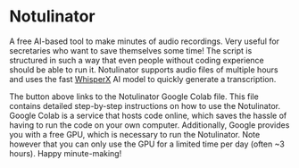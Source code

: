 # Notulinator

A free AI-based tool to make minutes of audio recordings. Very useful for secretaries who want to save themselves some time! The script is structured in such a way that even people without coding experience should be able to run it. Notulinator supports audio files of multiple hours and uses the fast [WhisperX](https://github.com/m-bain/whisperX) AI model to quickly generate a transcription.

The button above links to the Notulinator Google Colab file. This file contains detailed step-by-step instructions on how to use the Notulinator. Google Colab is a service that hosts code online, which saves the hassle of having to run the code on your own computer. Additionally, Google provides you with a free GPU, which is necessary to run the Notulinator. Note however that you can only use the GPU for a limited time per day (often ~3 hours). Happy minute-making!



